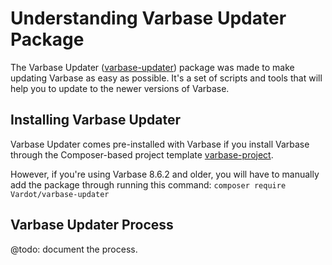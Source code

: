 # Understanding Varbase Updater Package

The Varbase Updater \([varbase-updater](https://github.com/Vardot/varbase-updater)\) package was made to make updating Varbase as easy as possible. It's a set of scripts and tools that will help you to update to the newer versions of Varbase.

## Installing Varbase Updater

Varbase Updater comes pre-installed with Varbase if you install Varbase through the Composer-based project template [varbase-project](https://github.com/Vardot/varbase-project). 

However, if you're using Varbase 8.6.2 and older, you will have to manually add the package through running this command: `composer require Vardot/varbase-updater`



## Varbase Updater Process

@todo: document the process.







